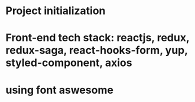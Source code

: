 # Project initialization

# Front-end tech stack: reactjs, redux, redux-saga, react-hooks-form, yup, styled-component, axios

# using font aswesome
